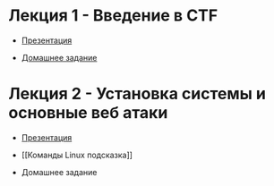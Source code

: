 # Лекция 1 - Введение в CTF
- [Презентация](https://1drv.ms/p/s!AjRWbQOSLgJWwS7Nr1Ui2XapWbjO?e=gBULmr)

- [Домашнее задание](https://t.me/c/1912608428/1/370)

# Лекция 2 - Установка системы и основные веб атаки
- [Презентация](https://1drv.ms/p/s!AjRWbQOSLgJWwUPZRCW0FVYpFIq3?e=OPvOoF)

- [[Команды Linux подсказка]]

- Домашнее задание